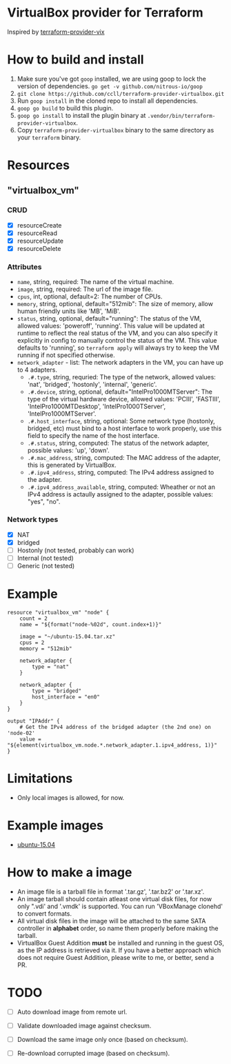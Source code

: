 # VirtualBox provider for Terraform

Inspired by [terraform-provider-vix](https://github.com/hooklift/terraform-provider-vix)

# How to build and install

1. Make sure you've got `goop` installed, we are using goop to lock the version of dependencies. `go get -v github.com/nitrous-io/goop`
2. `git clone https://github.com/ccll/terraform-provider-virtualbox.git`
3. Run `goop install` in the cloned repo to install all dependencies.
4. `goop go build` to build this plugin.
5. `goop go install` to install the plugin binary at `.vendor/bin/terraform-provider-virtualbox`.
6. Copy `terraform-provider-virtualbox` binary to the same directory as your `terraform` binary.

# Resources

## "virtualbox_vm"

### CRUD
- [x] resourceCreate
- [x] resourceRead
- [x] resourceUpdate
- [x] resourceDelete

### Attributes

- `name`, string, required: The name of the virtual machine.
- `image`, string, required: The url of the image file.
- `cpus`, int, optional, default=2: The number of CPUs.
- `memory`, string, optional, default="512mib": The size of memory, allow human friendly units like 'MB', 'MiB'.
- `status`, string, optional, default="running": The status of the VM, allowed values: 'poweroff', 'running'. This value will be updated at runtime to reflect the real status of the VM, and you can also specify it explicitly in config to manually control the status of the VM. This value defaults to 'running', so `terraform apply` will always try to keep the VM running if not specified otherwise.
- `network_adapter` - list: The network adapters in the VM, you can have up to 4 adapters.
  - `.#.type`, string, requried: The type of the network, allowed values: 'nat', 'bridged', 'hostonly', 'internal', 'generic'.
  - `.#.device`, string, optional, default="IntelPro1000MTServer": The type of the virtual hardware device, allowed values: 'PCIII', 'FASTIII', 'IntelPro1000MTDesktop', 'IntelPro1000TServer', 'IntelPro1000MTServer'.
  - `.#.host_interface`, string, optional: Some network type (hostonly, bridged, etc) must bind to a host interface to work properly, use this field to specify the name of the host interface.
  - `.#.status`, string, computed: The status of the network adapter, possible values: 'up', 'down'.
  - `.#.mac_address`, string, computed: The MAC address of the adapter, this is generated by VirtualBox.
  - `.#.ipv4_address`, string, computed: The IPv4 address assigned to the adapter.
  - `.#.ipv4_address_available`, string, computed: Wheather or not an IPv4 address is actaully assigned to the adapter, possible values: "yes", "no".

### Network types
- [x] NAT
- [x] bridged
- [ ] Hostonly  (not tested, probably can work)
- [ ] Internal  (not tested)
- [ ] Generic  (not tested)

# Example

```
resource "virtualbox_vm" "node" {
    count = 2
    name = "${format("node-%02d", count.index+1)}"

    image = "~/ubuntu-15.04.tar.xz"
    cpus = 2
    memory = "512mib"

    network_adapter {
        type = "nat"
    }

    network_adapter {
        type = "bridged"
        host_interface = "en0"
    }
}

output "IPAddr" {
    # Get the IPv4 address of the bridged adapter (the 2nd one) on 'node-02'
    value = "${element(virtualbox_vm.node.*.network_adapter.1.ipv4_address, 1)}"
}

```

# Limitations

- Only local images is allowed, for now.

# Example images

- [ubuntu-15.04](https://github.com/ccll/terraform-provider-virtualbox-images/releases/tag/ubuntu-15.04)

# How to make a image

- An image file is a tarball file in format '.tar.gz', '.tar.bz2' or '.tar.xz'.
- An image tarball should contain atleast one virtual disk files, for now only ".vdi' and '.vmdk' is supported. You can run 'VBoxManage clonehd' to convert formats.
- All virtual disk files in the image will be attached to the same SATA controller in **alphabet** order, so name them properly before making the tarball.
- VirtualBox Guest Addition **must** be installed and running in the guest OS, as the IP address is retrieved via it. If you have a better approach which does not require Guest Addition, please write to me, or better, send a PR.

# TODO

- [ ] Auto download image from remote url.
- [ ] Validate downloaded image against checksum.
- [ ] Download the same image only once (based on checksum).
- [ ] Re-download corrupted image (based on checksum).
 
